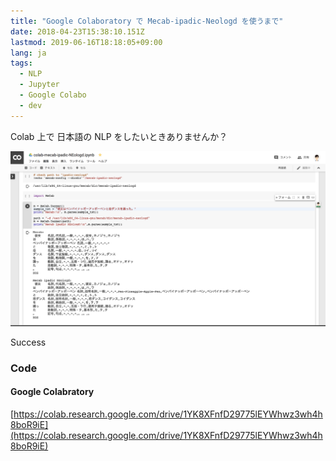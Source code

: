 ```yaml
---
title: "Google Colaboratory で Mecab-ipadic-Neologd を使うまで"
date: 2018-04-23T15:38:10.151Z
lastmod: 2019-06-16T18:18:05+09:00
lang: ja
tags:
  - NLP
  - Jupyter
  - Google Colabo
  - dev
---
```


Colab 上で 日本語の NLP をしたいときありませんか？

![image](/posts/2018-04-23_google-colaboratory-で-mecabipadicneologd-を使うまで/images/1.png)

Success

### Code

#### Google Colabratory

[https://colab.research.google.com/drive/1YK8XFnfD29775lEYWhwz3wh4h8boR9iE](https://colab.research.google.com/drive/1YK8XFnfD29775lEYWhwz3wh4h8boR9iE)
